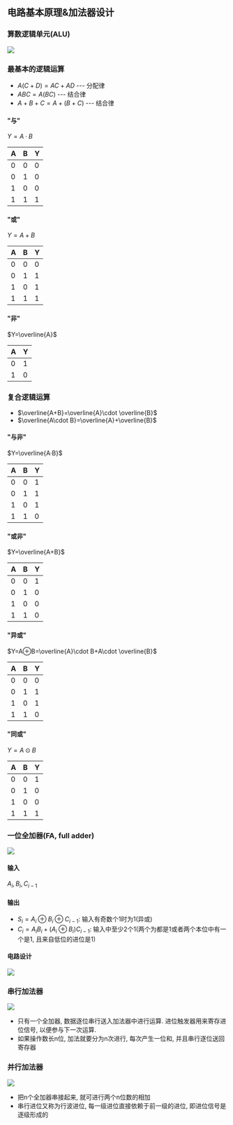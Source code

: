 ## 电路基本原理&加法器设计

### 算数逻辑单元(ALU)

![](https://github.com/Ricolxwz/Computer-Organization-408/blob/main/Computer-Organization%20WD/Data%20representation%20and%20operation/SVG/Circuit%20Fundamentals%20&%20Adder%20Design1.drawio.svg)

### 最基本的逻辑运算

- $A(C+D)=AC+AD$ --- 分配律
- $ABC=A(BC)$ --- 结合律
- $A+B+C=A+(B+C)$ --- 结合律

#### "与"

$Y=A·B$

| A   | B   | Y   |
| --- | --- | --- |
| 0   | 0   | 0   |
| 0   | 1   | 0   |
| 1   | 0   | 0   |
| 1   | 1   | 1   |

#### "或"

$Y=A+B$

| A   | B   | Y   |
| --- | --- | --- |
| 0   | 0   | 0   |
| 0   | 1   | 1   |
| 1   | 0   | 1   |
| 1   | 1   | 1   |

#### "非"

$Y=\overline{A}$

| A   | Y   |
| --- | --- |
| 0   | 1   |
| 1   | 0   |

### 复合逻辑运算

- $\overline{A+B}=\overline{A}\cdot \overline{B}$
- $\overline{A\cdot B}=\overline{A}+\overline{B}$ 

#### "与非"

$Y=\overline{A·B}$

| A   | B   | Y   |
| --- | --- | --- |
| 0   | 0   | 1   |
| 0   | 1   | 1   |
| 1   | 0   | 1   |
| 1   | 1   | 0   |

#### "或非"

$Y=\overline{A+B}$

| A   | B   | Y   |
| --- | --- | --- |
| 0   | 0   | 1   |
| 0   | 1   | 0   |
| 1   | 0   | 0   |
| 1   | 1   | 0   |

#### "异或"

$Y=A⊕B=\overline{A}\cdot B+A\cdot \overline{B}$

| A   | B   | Y   |
| --- | --- | --- |
| 0   | 0   | 0   |
| 0   | 1   | 1   |
| 1   | 0   | 1   |
| 1   | 1   | 0   |

#### "同或"

$Y=A⊙B$

| A   | B   | Y   |
| --- | --- | --- |
| 0   | 0   | 1   |
| 0   | 1   | 0   |
| 1   | 0   | 0   |
| 1   | 1   | 1   |

### 一位全加器(FA, full adder)

![](https://github.com/Ricolxwz/Computer-Organization-408/blob/main/Computer-Organization%20WD/Data%20representation%20and%20operation/SVG/Circuit%20Fundamentals%20&%20Adder%20Design3.drawio.svg)

#### 输入

$A_i, B_i, C_{i-1}$

#### 输出

- $S_i=A_i⊕B_i⊕C_{i-1}$: 输入有奇数个1时为1(异或)
- $C_i=A_iB_i+(A_i⊕B_i)C_{i-1}$: 输入中至少2个1(两个为都是1或者两个本位中有一个是1, 且来自低位的进位是1)

#### 电路设计

![](https://github.com/Ricolxwz/Computer-Organization-408/blob/main/Computer-Organization%20WD/Data%20representation%20and%20operation/IMG/Circuit%20Fundamentals%20&%20Adder%20Design2.png)

### 串行加法器

![](https://github.com/Ricolxwz/Computer-Organization-408/blob/main/Computer-Organization%20WD/Data%20representation%20and%20operation/SVG/Circuit%20Fundamentals%20&%20Adder%20Design4.drawio.svg)

- 只有一个全加器, 数据逐位串行送入加法器中进行运算. 进位触发器用来寄存进位信号, 以便参与下一次运算.
- 如果操作数长n位, 加法就要分为n次进行, 每次产生一位和, 并且串行逐位送回寄存器

### 并行加法器

![](https://github.com/Ricolxwz/Computer-Organization-408/blob/main/Computer-Organization%20WD/Data%20representation%20and%20operation/SVG/Circuit%20Fundamentals%20&%20Adder%20Design5.drawio.svg)

- 把n个全加器串接起来, 就可进行两个n位数的相加
- 串行进位又称为行波进位, 每一级进位直接依赖于前一级的进位, 即进位信号是逐级形成的